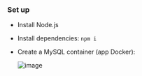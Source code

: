 ### Set up
- Install Node.js
- Install dependencies: `npm i`
- Create a MySQL container (app Docker):
  
  ![image](https://github.com/user-attachments/assets/47e2a766-d132-4502-a8a9-6dd6ca723ebb)

